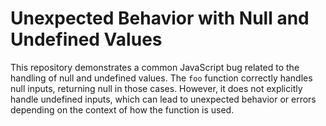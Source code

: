 # Unexpected Behavior with Null and Undefined Values

This repository demonstrates a common JavaScript bug related to the handling of null and undefined values. The `foo` function correctly handles null inputs, returning null in those cases.  However, it does not explicitly handle undefined inputs, which can lead to unexpected behavior or errors depending on the context of how the function is used.